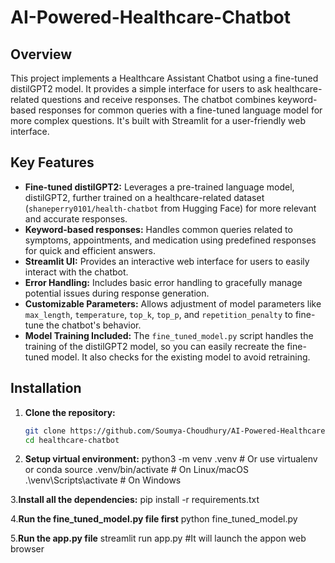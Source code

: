 # AI-Powered-Healthcare-Chatbot
## Overview

This project implements a Healthcare Assistant Chatbot using a fine-tuned distilGPT2 model. It provides a simple interface for users to ask healthcare-related questions and receive responses. The chatbot combines keyword-based responses for common queries with a fine-tuned language model for more complex questions. It's built with Streamlit for a user-friendly web interface.

## Key Features

* **Fine-tuned distilGPT2:** Leverages a pre-trained language model, distilGPT2, further trained on a healthcare-related dataset (`shaneperry0101/health-chatbot` from Hugging Face) for more relevant and accurate responses.
* **Keyword-based responses:** Handles common queries related to symptoms, appointments, and medication using predefined responses for quick and efficient answers.
* **Streamlit UI:** Provides an interactive web interface for users to easily interact with the chatbot.
* **Error Handling:** Includes basic error handling to gracefully manage potential issues during response generation.
* **Customizable Parameters:** Allows adjustment of model parameters like `max_length`, `temperature`, `top_k`, `top_p`, and `repetition_penalty` to fine-tune the chatbot's behavior.
* **Model Training Included:** The `fine_tuned_model.py` script handles the training of the distilGPT2 model, so you can easily recreate the fine-tuned model.  It also checks for the existing model to avoid retraining.

## Installation

1. **Clone the repository:**
   ```bash
   git clone https://github.com/Soumya-Choudhury/AI-Powered-Healthcare-Chatbot
   cd healthcare-chatbot

2. **Setup virtual environment:**
python3 -m venv .venv  # Or use virtualenv or conda
source .venv/bin/activate  # On Linux/macOS
.\venv\Scripts\activate  # On Windows

3.**Install all the dependencies:**
pip install -r requirements.txt

4.**Run the fine_tuned_model.py file first**
python fine_tuned_model.py

5.**Run the app.py file**
streamlit run app.py   #It will launch the appon web browser

